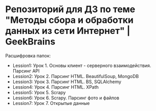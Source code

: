 # Репозиторий для ДЗ по теме "Методы сбора и обработки данных из сети Интернет" | GeekBrains

Расшифровка папок:

- Lession1: Урок 1. Основы клиент - серверного взаимодействия. Парсинг API
- Lession2: Урок 2. Парсинг HTML. BeautifulSoup, MongoDB
- Lession3: Урок 3. Парсинг HTML. BS, SQLAlchemy
- Lession4: Урок 4. Парсинг HTML. XPath
- Lession5: Урок 5. Scrapy
- Lession6: Урок 6. Scrapy. Парсинг фото и файлов
- Lession7: Урок 7. Открытые данные